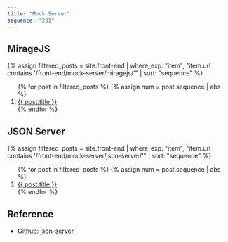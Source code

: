 ```yaml
---
title: "Mock Server"
sequence: "201"
---
```


## MirageJS

{%
assign filtered_posts = site.front-end |
where_exp: "item", "item.url contains '/front-end/mock-server/miragejs/'" |
sort: "sequence"
%}
<ol>
    {% for post in filtered_posts %}
    {% assign num = post.sequence | abs %}
    <li>
        <a href="{{ post.url }}">{{ post.title }}</a>
    </li>
    {% endfor %}
</ol>

## JSON Server

{%
assign filtered_posts = site.front-end |
where_exp: "item", "item.url contains '/front-end/mock-server/json-server/'" |
sort: "sequence"
%}
<ol>
    {% for post in filtered_posts %}
    {% assign num = post.sequence | abs %}
    <li>
        <a href="{{ post.url }}">{{ post.title }}</a>
    </li>
    {% endfor %}
</ol>

## Reference

- [Github: json-server](https://github.com/typicode/json-server)
